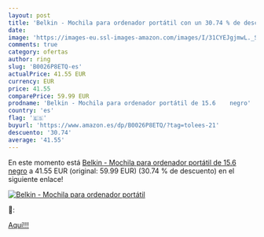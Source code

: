 ```yaml
---
layout: post
title: 'Belkin - Mochila para ordenador portátil con un 30.74 % de descuento'
date: 
image: 'https://images-eu.ssl-images-amazon.com/images/I/31CYEJgjmwL._SL200_.jpg'
comments: true
category: ofertas
author: ring
slug: 'B0026P8ETQ-es'
actualPrice: 41.55 EUR
currency: EUR
price: 41.55
comparePrice: 59.99 EUR
prodname: 'Belkin - Mochila para ordenador portátil de 15.6    negro'
country: 'es'
flag: '🇪🇸'
buyurl: 'https://www.amazon.es/dp/B0026P8ETQ/?tag=tolees-21'
descuento: '30.74'
average: '41.55'
---
```


En este momento está [Belkin - Mochila para ordenador portátil de 15.6    negro](https://www.amazon.es/dp/B0026P8ETQ/?tag=tolees-21) a 41.55 EUR (original: 59.99 EUR) (30.74 %  de descuento) en el siguiente enlace!

[![Belkin - Mochila para ordenador portátil](https://images-eu.ssl-images-amazon.com/images/I/31CYEJgjmwL._SL200_.jpg)](https://www.amazon.es/dp/B0026P8ETQ/?tag=tolees-21)

🔎:


[Aquí!!!](https://www.amazon.es/dp/B0026P8ETQ/?tag=tolees-21)
